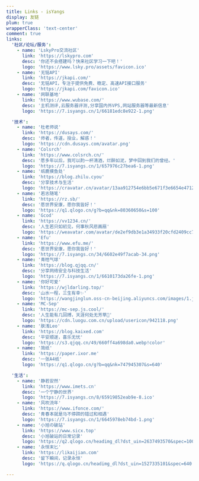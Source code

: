 ```yaml
---
title: Links - isYangs
display: 友链
plum: true
wrapperClass: 'text-center'
comment: true
links:
  '社区/论坛/服务':
    - name: 'LskyPro交流社区'
      link: 'https://lskypro.com'
      desc: '你还不会搭建吗？快来社区学习一下吧！'
      logo: 'https://www.lsky.pro/assets/favicon.ico'
    - name: '无铭API'
      link: 'https://jkapi.com/'
      desc: '无铭API，专注于提供免费、稳定、高速API接口服务'
      logo: 'https://jkapi.com/favicon.ico'
    - name: '网联基地'
      link: 'https://www.wubase.com/'
      desc: '主机测评,云服务器评测,分享国内外VPS,网站服务器等最新信息'
      logo: 'https://7.isyangs.cn/1/66181edc8e922-1.png'

  '技术':
    - name: '杜老师说'
      link: 'https://dusays.com/'
      desc: '师者，传道，授业，解惑！'
      logo: 'https://cdn.dusays.com/avatar.png'
    - name: 'Colsrch'
      link: 'https://www.colsrch.cn/'
      desc: '愿多年以后，我可以酌一杯清酒，烂醉如泥，梦中回到我们的曾经。'
      logo: 'https://7.isyangs.cn/1/657976c27bea6-1.png'
    - name: '纸鹿摸鱼处'
      link: 'https://blog.zhilu.cyou'
      desc: '分享技术与生活'
      logo: 'https://cravatar.cn/avatar/13aa912754e6bb5e671f3e6654e4712d?s=100'
    - name: '若志随笔'
      link: 'https://rz.sb/'
      desc: '愿世界安康，愿你我皆好！'
      logo: 'https://q1.qlogo.cn/g?b=qq&nk=80360650&s=100'
    - name: 'Gcod'
      link: 'https://vv1234.cn/'
      desc: '人生若只如初见，何事秋风悲画扇'
      logo: 'https://weavatar.com/avatar/de2ef9db3e1a34933f20cfd2409cc767?s=300&r=g'
    - name: 'Efu'
      link: 'https://www.efu.me/'
      desc: '愿世界安康，愿你我皆好！'
      logo: 'https://7.isyangs.cn/34/6602e49f7acab-34.png'
    - name: '青桔气球'
      link: 'https://blog.qjqq.cn/'
      desc: '分享网络安全与科技生活'
      logo: 'https://7.isyangs.cn/1/6610173da26fe-1.png'
    - name: '你好可爱'
      link: 'https://wjldarling.top/'
      desc: '山水一程，三生有幸✨'
      logo: 'https://wangjinglun.oss-cn-beijing.aliyuncs.com/images/1.jpg'
    - name: 'MC-Sep'
      link: 'https://mc-sep.js.cool/'
      desc: '人生能有几回搏，天涯何处无芳草🌟'
      logo: 'https://cdn.luogu.com.cn/upload/usericon/942118.png'
    - name: '肤浅Leo'
      link: 'https://blog.kaixed.com'
      desc: '平安顺遂，喜乐无忧'
      logo: 'https://s3.qjqq.cn/49/660ff4a698da0.webp!color'
    - name: '简纸'
      link: 'https://paper.ixor.me'
      desc: '一张A4纸'
      logo: 'https://q1.qlogo.cn/g?b=qq&nk=747945307&s=640'

  '生活':
    - name: '静若安然'
      link: 'https://www.imets.cn'
      desc: '一个宁静的世界'
      logo: 'https://7.isyangs.cn/8/65919852eab9e-8.ico'
    - name: '风吹流年'
      link: 'https://www.ifonce.com/'
      desc: '青春本就是马不停蹄的错过和相遇'
      logo: 'https://7.isyangs.cn/1/6645978eb74bd-1.png'
    - name: '小旭の破站'
      link: 'https://www.sicx.top'
      desc: '小旭破站的日常记录'
      logo: 'https://q2.qlogo.cn/headimg_dl?dst_uin=2637493570&spec=100'
    - name: '永恒末匕'
      link: 'https://likaijian.com'
      desc: '留下瞬间，记录永恒'
      logo: 'https://q.qlogo.cn/headimg_dl?dst_uin=1527335101&spec=640'

---
```


<!-- @layout-full-width -->

<ListLinks :links="frontmatter.links" />
